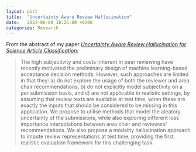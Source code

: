 ```yaml
---
layout: post
title:  "Uncertainty Aware Review Hallucination"
date:   2023-06-08 18:25:00 +0200
categories: Research
---
```


From the abstract of my paper [*Uncertainty Aware Review Hallucination for Science Article Classification*](https://aclanthology.org/2021.findings-acl.443/):

> The high subjectivity and costs inherent in peer reviewing have recently motivated the preliminary design of machine learning-based acceptance decision methods. However, such approaches are limited in that they: a) do not explore the usage of both the reviewer and area chair recommendations, b) do not explicitly model subjectivity on a per submission basis, and c) are not applicable in realistic settings, by assuming that review texts are available at test time, when these are exactly the inputs that should be considered to be missing in this application. We propose to utilise methods that model the aleatory uncertainty of the submissions, while also exploring different loss importance interpolations between area chair and reviewers’ recommendations. We also propose a modality hallucination approach to impute review representations at test time, providing the first realistic evaluation framework for this challenging task.